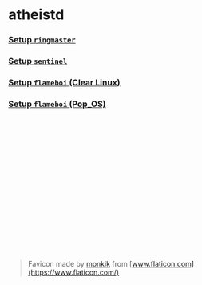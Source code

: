 <head>
	<link rel="shortcut icon" type="image/x-icon" href="https://github.com/atheistd/atheistd.github.io/raw/master/assets/favicon/favicon.ico">
</head>

# atheistd
### [Setup `ringmaster`](https://atheistd.github.io/projects/ringmaster/ringmaster-setup)
### [Setup `sentinel`](https://atheistd.github.io/projects/sentinel/sentinel-setup)
### [Setup `flameboi` (Clear Linux)](https://atheistd.github.io/projects/flameboi/flameboi-clear-linux-setup)
### [Setup `flameboi` (Pop_OS)](https://atheistd.github.io/projects/flameboi/flameboi-popos-setup)

<br><br>
<br><br><br><br>
<br><br><br><br>
<br><br><br><br>
<br><br>

> Favicon made by [monkik](https://www.flaticon.com/authors/monkik) from [www.flaticon.com](https://www.flaticon.com/)

